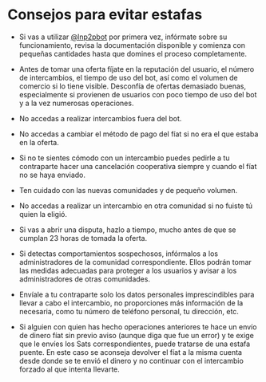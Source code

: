 # Consejos para evitar estafas

- Si vas a utilizar [@lnp2pbot](https://t.me/lnp2pBot) por primera vez, infórmate sobre su funcionamiento, revisa la documentación disponible y comienza con pequeñas cantidades hasta que domines el proceso completamente.

- Antes de tomar una oferta fíjate en la reputación del usuario, el número de intercambios, el tiempo de uso del bot, así como el volumen de comercio si lo tiene visible. Desconfía de ofertas demasiado buenas, especialmente si provienen de usuarios con poco tiempo de uso del bot y a la vez numerosas operaciones.

- No accedas a realizar intercambios fuera del bot.

- No accedas a cambiar el método de pago del fíat si no era el que estaba en la oferta.

- Si no te sientes cómodo con un intercambio puedes pedirle a tu contraparte hacer una cancelación cooperativa siempre y cuando el fíat no se haya enviado.

- Ten cuidado con las nuevas comunidades y de pequeño volumen.

- No accedas a realizar un intercambio en otra comunidad si no fuiste tú quien la eligió.

- Si vas a abrir una disputa, hazlo a tiempo, mucho antes de que se cumplan 23 horas de tomada la oferta.

- Si detectas comportamientos sospechosos, infórmalos a los administradores de la comunidad correspondiente. Ellos podrán tomar las medidas adecuadas para proteger a los usuarios y avisar a los administradores de otras comunidades.

- Envíale a tu contraparte solo los datos personales imprescindibles para llevar a cabo el intercambio, no proporciones más información de la necesaria, como tu número de teléfono personal, tu dirección, etc.

- Si alguien con quien has hecho operaciones anteriores te hace un envío de dinero fíat sin previo aviso (aunque diga que fue un error) y te exige que le envíes los Sats correspondientes, puede tratarse de una estafa puente. En este caso se aconseja devolver el fíat a la misma cuenta desde donde se te envió el dinero y no continuar con el intercambio forzado al que intenta llevarte.
